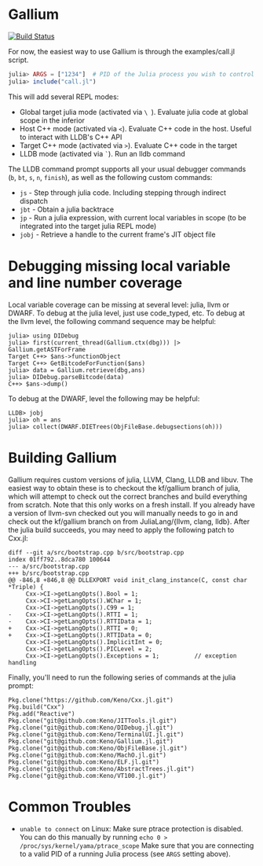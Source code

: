 # Gallium

[![Build Status](https://travis-ci.org/Keno/Gallium.jl.svg?branch=master)](https://travis-ci.org/Keno/Gallium.jl)

For now, the easiest way to use Gallium is through the examples/call.jl script.

```julia
julia> ARGS = ["1234"]  # PID of the Julia process you wish to control
julia> include("call.jl")
```

This will add several REPL modes:
- Global target julia mode (activated via `\ `). Evaluate julia code at global scope in the inferior
- Host C++ mode (activated via `<`). Evaluate C++ code in the host. Useful to interact with LLDB's C++ API
- Target C++ mode (activated via `>`). Evaluate C++ code in the target
- LLDB mode (activated via ``` ` ```). Run an lldb command

The LLDB command prompt supports all your usual debugger commands (`b`, `bt`, `s`, `n`, `finish`), as well as the following custom commands:
- `js` - Step through julia code. Including stepping through indirect dispatch
- `jbt` - Obtain a julia backtrace
- `jp` - Run a julia expression, with current local variables in scope (to be integrated into the target julia REPL mode)
- `jobj` - Retrieve a handle to the current frame's JIT object file

# Debugging missing local variable and line number coverage

Local variable coverage can be missing at several level: julia, llvm or DWARF. To debug at the julia level, just use code_typed, etc. To debug at the llvm level, the following command sequence may be helpful:

```
julia> using DIDebug
julia> first(current_thread(Gallium.ctx(dbg))) |> Gallium.getASTForFrame
Target C++> $ans->functionObject
Target C++> GetBitcodeForFunction($ans)
julia> data = Gallium.retrieve(dbg,ans)
julia> DIDebug.parseBitcode(data)
C++> $ans->dump()
```

To debug at the DWARF, level the following may be helpful:

```
LLDB> jobj
julia> oh = ans
julia> collect(DWARF.DIETrees(ObjFileBase.debugsections(oh)))
```

# Building Gallium
Gallium requires custom versions of julia, LLVM, Clang, LLDB and libuv. The easiest way to obtain these
is to checkout the kf/gallium branch of julia, which will attempt to check out the correct branches and
build everything from scratch. Note that this only works on a fresh install. If you already have a version
of llvm-svn checked out you will manually needs to go in and check out the kf/gallium branch on from
JuliaLang/{llvm, clang, lldb}. After the julia build succeeds, you may need to apply the following patch
to Cxx.jl:
```
diff --git a/src/bootstrap.cpp b/src/bootstrap.cpp
index 01ff792..8dca780 100644
--- a/src/bootstrap.cpp
+++ b/src/bootstrap.cpp
@@ -846,8 +846,8 @@ DLLEXPORT void init_clang_instance(C, const char *Triple) {
     Cxx->CI->getLangOpts().Bool = 1;
     Cxx->CI->getLangOpts().WChar = 1;
     Cxx->CI->getLangOpts().C99 = 1;
-    Cxx->CI->getLangOpts().RTTI = 1;
-    Cxx->CI->getLangOpts().RTTIData = 1;
+    Cxx->CI->getLangOpts().RTTI = 0;
+    Cxx->CI->getLangOpts().RTTIData = 0;
     Cxx->CI->getLangOpts().ImplicitInt = 0;
     Cxx->CI->getLangOpts().PICLevel = 2;
     Cxx->CI->getLangOpts().Exceptions = 1;          // exception handling
```
Finally, you'll need to run the following series of commands at the julia prompt:
```
Pkg.clone("https://github.com/Keno/Cxx.jl.git")
Pkg.build("Cxx")
Pkg.add("Reactive")
Pkg.clone("git@github.com:Keno/JITTools.jl.git")
Pkg.clone("git@github.com:Keno/DIDebug.jl.git")
Pkg.clone("git@github.com:Keno/TerminalUI.jl.git")
Pkg.clone("git@github.com:Keno/Gallium.jl.git")
Pkg.clone("git@github.com:Keno/ObjFileBase.jl.git")
Pkg.clone("git@github.com:Keno/MachO.jl.git")
Pkg.clone("git@github.com:Keno/ELF.jl.git")
Pkg.clone("git@github.com:Keno/AbstractTrees.jl.git")
Pkg.clone("git@github.com:Keno/VT100.jl.git")
```

# Common Troubles

- `unable to connect` on Linux: Make sure ptrace protection is disabled. You can do this manually by running `echo 0 > /proc/sys/kernel/yama/ptrace_scope` Make sure that you are connecting to a valid PID of a running Julia process (see `ARGS` setting above).

